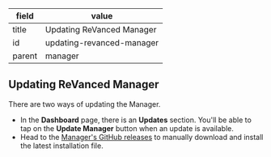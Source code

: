 | field | value |
| --- | --- |
| title | Updating ReVanced Manager |
| id | updating-revanced-manager |
| parent | manager |


## Updating ReVanced Manager
There are two ways of updating the Manager.

- In the **Dashboard** page, there is an **Updates** section. You'll be able to tap on the **Update Manager** button when an update is available.
- Head to the [Manager's GitHub releases](https://github.com/revanced/revanced-manager/releases/latest) to manually download and install the latest installation file.